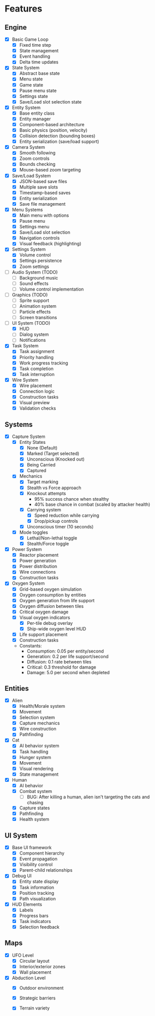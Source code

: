 # Features

## Engine
- [x] Basic Game Loop
  - [x] Fixed time step
  - [x] State management
  - [x] Event handling
  - [x] Delta time updates

- [x] State System
  - [x] Abstract base state
  - [x] Menu state
  - [x] Game state
  - [x] Pause menu state
  - [x] Settings state
  - [x] Save/Load slot selection state

- [x] Entity System
  - [x] Base entity class
  - [x] Entity manager
  - [x] Component-based architecture
  - [x] Basic physics (position, velocity)
  - [x] Collision detection (bounding boxes)
  - [x] Entity serialization (save/load support)

- [x] Camera System
  - [x] Smooth following
  - [x] Zoom controls
  - [x] Bounds checking
  - [x] Mouse-based zoom targeting

- [x] Save/Load System
  - [x] JSON-based save files
  - [x] Multiple save slots
  - [x] Timestamp-based saves
  - [x] Entity serialization
  - [x] Save file management

- [x] Menu Systems
  - [x] Main menu with options
  - [x] Pause menu
  - [x] Settings menu
  - [x] Save/Load slot selection
  - [x] Navigation controls
  - [x] Visual feedback (highlighting)

- [x] Settings System
  - [x] Volume control
  - [x] Settings persistence
  - [x] Zoom settings

- [ ] Audio System (TODO)
  - [ ] Background music
  - [ ] Sound effects
  - [ ] Volume control implementation

- [ ] Graphics (TODO)
  - [ ] Sprite support
  - [ ] Animation system
  - [ ] Particle effects
  - [ ] Screen transitions

- [ ] UI System (TODO)
  - [x] HUD
  - [ ] Dialog system
  - [ ] Notifications 

- [x] Task System
  - [x] Task assignment
  - [x] Priority handling
  - [x] Work progress tracking
  - [x] Task completion
  - [x] Task interruption

- [x] Wire System
  - [x] Wire placement
  - [x] Connection logic
  - [x] Construction tasks
  - [x] Visual preview
  - [x] Validation checks

## Systems

- [x] Capture System
  - [x] Entity States
    - [x] None (Default)
    - [x] Marked (Target selected)
    - [x] Unconscious (Knocked out)
    - [x] Being Carried
    - [x] Captured
  - [x] Mechanics
    - [x] Target marking
    - [x] Stealth vs Force approach
    - [x] Knockout attempts
      - 95% success chance when stealthy
      - 40% base chance in combat (scaled by attacker health)
    - [x] Carrying system
      - [x] Speed reduction while carrying
      - [x] Drop/pickup controls
    - [x] Unconscious timer (10 seconds)
  - [x] Mode toggles
    - [x] Lethal/Non-lethal toggle
    - [x] Stealth/Force toggle

- [x] Power System
  - [x] Reactor placement
  - [x] Power generation
  - [x] Power distribution
  - [x] Wire connections
  - [x] Construction tasks

- [x] Oxygen System
  - [x] Grid-based oxygen simulation
  - [x] Oxygen consumption by entities
  - [x] Oxygen generation from life support
  - [x] Oxygen diffusion between tiles
  - [x] Critical oxygen damage
  - [x] Visual oxygen indicators
    - [x] Per-tile debug overlay
    - [x] Ship-wide oxygen level HUD
  - [x] Life support placement
  - [x] Construction tasks
  - Constants:
    - Consumption: 0.05 per entity/second
    - Generation: 0.2 per life support/second
    - Diffusion: 0.1 rate between tiles
    - Critical: 0.3 threshold for damage
    - Damage: 5.0 per second when depleted

## Entities

- [x] Alien
  - [x] Health/Morale system
  - [x] Movement
  - [x] Selection system
  - [x] Capture mechanics
  - [x] Wire construction
  - [x] Pathfinding

- [x] Cat
  - [x] AI behavior system
  - [x] Task handling
  - [x] Hunger system
  - [x] Movement
  - [x] Visual rendering
  - [x] State management

- [x] Human
  - [x] AI behavior
  - [x] Combat system
    - [ ] BUG: After killing a human, alien isn't targeting the cats and chasing
  - [x] Capture states
  - [x] Pathfinding
  - [x] Health system

## UI System
- [x] Base UI framework
  - [x] Component hierarchy
  - [x] Event propagation
  - [x] Visibility control
  - [x] Parent-child relationships

- [x] Debug UI
  - [x] Entity state display
  - [x] Task information
  - [x] Position tracking
  - [x] Path visualization

- [x] HUD Elements
  - [x] Labels
  - [x] Progress bars
  - [x] Task indicators
  - [x] Selection feedback

## Maps
- [x] UFO Level
  - [x] Circular layout
  - [x] Interior/exterior zones
  - [x] Wall placement

- [x] Abduction Level
  - [x] Outdoor environment
  - [x] Strategic barriers
  - [x] Terrain variety

